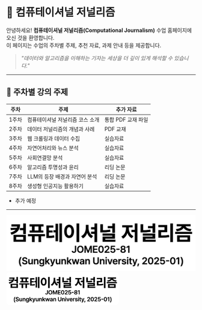 # 📰 컴퓨테이셔널 저널리즘

안녕하세요! **컴퓨테이셔널 저널리즘(Computational Journalism)** 수업 홈페이지에 오신 것을 환영합니다.  
이 페이지는 수업의 주차별 주제, 추천 자료, 과제 안내 등을 제공합니다.

> _"데이터와 알고리즘을 이해하는 기자는 세상을 더 깊이 있게 해석할 수 있습니다."_  

---

## 📅 주차별 강의 주제

| 주차 | 주제 | 추가 자료 |
|------|------|-----------|
| 1주차 | 컴퓨테이셔널 저널리즘 코스 소개 | 통합 PDF 교재 파일 |
| 2주차 | 데이터 저널리즘의 개념과 사례 | PDF 교재 |
| 3주차 | 웹 크롤링과 데이터 수집 | 실습자료 |
| 4주차 | 자연어처리와 뉴스 분석 | 실습자료 |
| 5주차 | 사회연결망 분석 | 실습자료 |
| 6주차 | 알고리즘 투명성과 윤리 | 리딩 논문 |
| 7주차 | LLM의 등장 배경과 자연어 분석 | 리딩 논문 |
| 8주차 | 생성형 인공지능 활용하기 | 실습자료 |

- 추가 예정

---

![](img/title.png)
<img src="img/title.png" alt="Title Image" style="width:300px; border-radius:10px;" />
